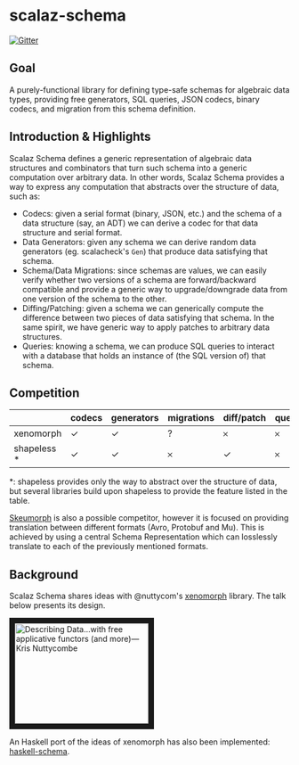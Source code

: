 # scalaz-schema

[![Gitter](https://badges.gitter.im/scalaz/scalaz-schema.svg)](https://gitter.im/scalaz/scalaz-schema?utm_source=badge&utm_medium=badge&utm_campaign=pr-badge&utm_content=badge)


## Goal

A purely-functional library for defining type-safe schemas for algebraic data types, providing free generators, SQL queries, JSON codecs, binary codecs, and migration from this schema definition.

## Introduction & Highlights

Scalaz Schema defines a generic representation of algebraic data structures and combinators that turn such schema into a generic computation over arbitrary data. In other words, Scalaz Schema provides a way to express any computation that abstracts over the structure of data, such as:

* Codecs: given a serial format (binary, JSON, etc.) and the schema of a data structure (say, an ADT) we can derive a codec for that data structure and serial format.
* Data Generators: given any schema we can derive random data generators (eg. scalacheck's `Gen`) that produce data satisfying that schema.
* Schema/Data Migrations: since schemas are values, we can easily verify whether two versions of a schema are forward/backward compatible and provide a generic way to upgrade/downgrade data from one version of the schema to the other.
* Diffing/Patching: given a schema we can generically compute the difference between two pieces of data satisfying that schema. In the same spirit, we have generic way to apply patches to arbitrary data structures.
* Queries: knowing a schema, we can produce SQL queries to interact with a database that holds an instance of (the SQL version of) that schema.


## Competition


 | | codecs | generators | migrations | diff/patch | queries | 
 ---|---|---|---|---|---
 xenomorph | ✓ | ✓ | ? | 𐄂 | 𐄂
 shapeless * | ✓ | ✓ | 𐄂 | ✓ | 𐄂
 
 
 \*: shapeless provides only the way to abstract over the structure of data, but several libraries build upon shapeless to provide the feature listed in the table.
 
[Skeumorph](https://github.com/higherkindness/skeuomorph) is also a possible competitor, however it is focused on providing translation between different formats (Avro, Protobuf and Mu). This is achieved by using a central Schema Representation which can losslessly translate to each of the previously mentioned formats.
 
## Background

Scalaz Schema shares ideas with @nuttycom's [xenomorph](https://github.com/nuttycom/xenomorph) library. The talk below presents its design.

<a href="http://www.youtube.com/watch?feature=player_embedded&v=oRLkb6mqvVM" target="_blank"><img src="http://img.youtube.com/vi/oRLkb6mqvVM/0.jpg" 
alt="Describing Data...with free applicative functors (and more)—Kris Nuttycombe" width="240" height="180" border="10" /></a>

An Haskell port of the ideas of xenomorph has also been implemented: [haskell-schema](https://github.com/alonsodomin/haskell-schema).
